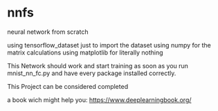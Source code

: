 # nnfs

neural network from scratch


using tensorflow_dataset just to import the dataset
using numpy for the matrix calculations
using matplotlib for literally nothing

This Network should work and start training as soon as you run mnist_nn_fc.py and have every package installed correctly.








This Project can be considered completed




a book wich might help you: https://www.deeplearningbook.org/
